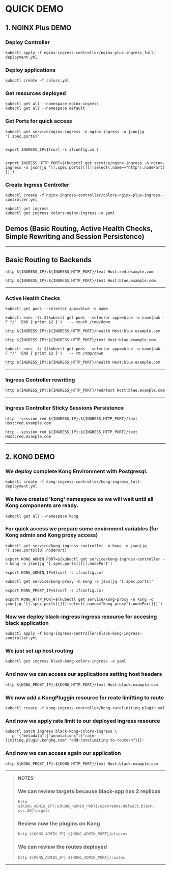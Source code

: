 # QUICK DEMO

## 1. NGINX Plus DEMO

### Deploy Controller
~~~
kubectl apply -f nginx-ingress-controller/nginx-plus-ingress_full-deployment.yml
~~~
### Deploy applications
~~~
kubectl create -f colors.yml
~~~
### Get resources deployed 
~~~
kubectl get all --namespace nginx-ingress
kubectl get all --namespace default
~~~

### Get Ports for quick access
~~~
kubectl get service/nginx-ingress -n nginx-ingress -o json|jq '[.spec.ports]'


export INGRESS_IP=$(curl -s ifconfig.co )


export INGRESS_HTTP_PORT=$(kubectl get service/nginx-ingress -n nginx-ingress -o json|jq '[[.spec.ports][][]|select(.name=="http").nodePort][]')

~~~

### Create Ingress Controller
~~~
kubectl create -f nginx-ingress-controller/colors-nginx-plus-ingress-controller.yml

kubectl get ingress 
kubectl get ingress colors-nginx-ingress -o yaml
~~~

## Demos (Basic Routing, Active Health Checks, Simple Rewriting and Session Persistence)

---
## Basic Routing to Backends
~~~
http ${INGRESS_IP}:${INGRESS_HTTP_PORT}/text Host:red.example.com

http ${INGRESS_IP}:${INGRESS_HTTP_PORT}/text Host:blue.example.com
~~~
---

### Active Health Checks
~~~
kubectl get pods --selector app==blue -o name

kubectl exec -ti $(kubectl get pods --selector app==blue -o name|awk -F "/" 'END { print $2 }')   -- touch /tmp/down

http ${INGRESS_IP}:${INGRESS_HTTP_PORT}/health Host:blue.example.com

http ${INGRESS_IP}:${INGRESS_HTTP_PORT}/text Host:blue.example.com

kubectl exec -ti $(kubectl get pods --selector app==blue -o name|awk -F "/" 'END { print $2 }')   -- rm /tmp/down

http ${INGRESS_IP}:${INGRESS_HTTP_PORT}/health Host:blue.example.com
~~~
---
### Ingress Controller rewriting 
~~~
http ${INGRESS_IP}:${INGRESS_HTTP_PORT}/red/text Host:blue.example.com
~~~
---
### Ingress Controller Sticky Sessions Persistence
~~~
http --session red ${INGRESS_IP}:${INGRESS_HTTP_PORT}/text Host:red.example.com

http --session red ${INGRESS_IP}:${INGRESS_HTTP_PORT}/text Host:red.example.com
~~~
----

## 2. KONG DEMO

### We deploy complete Kong Environment with Postgresql.
~~~
kubectl create -f kong-ingress-controller/kong-ingress_full-deployment.yml
~~~

### We have created 'kong' namespace so we will wait until all Kong components are ready.
~~~
kubectl get all --namespace kong
~~~

### For quick access we prepare some envirnment variables (for Kong admin and Kong proxy access)
~~~
kubectl get service/kong-ingress-controller -n kong -o json|jq '[.spec.ports][0].nodePort]'

export KONG_ADMIN_PORT=$(kubectl get service/kong-ingress-controller -n kong -o json|jq '[.spec.ports][][].nodePort')

export KONG_ADMIN_IP=$(curl -s ifconfig.co)

kubectl get service/kong-proxy -n kong -o json|jq '[.spec.ports]'

export KONG_PROXY_IP=$(curl -s ifconfig.co)

export KONG_HTTP_PORT=$(kubectl get service/kong-proxy -n kong -o json|jq '[[.spec.ports][][]|select(.name=="kong-proxy").nodePort][]')
~~~
### Now we deploy black-ingress ingress resource for accesing black application
~~~
kubectl apply -f kong-ingress-controller/black-kong-ingress-controller.yml
~~~

### We just set up host routing
~~~
kubectl get ingress black-kong-colors-ingress -o yaml
~~~

### And now we can access our applications setting host headers
~~~
http ${KONG_PROXY_IP}:${KONG_HTTP_PORT}/text Host:black.example.com
~~~

### We now add a KongPluggin resource for reate limitting to route
~~~
kubectl create -f kong-ingress-controller/kong-ratelimiting-plugin.yml 
~~~


### And now we apply rate limit to our deployed ingress resource
~~~
kubectl patch ingress black-kong-colors-ingress \
  -p '{"metadata":{"annotations":{"rate-limiting.plugin.konghq.com":"add-ratelimiting-to-route\n"}}}'
~~~

### And now we can access again our application
~~~
http ${KONG_PROXY_IP}:${KONG_HTTP_PORT}/text Host:black.example.com
~~~

---
> **NOTES:**
> ### We can review targets because black-app has 2 replicas
> ~~~
> http ${KONG_ADMIN_IP}:${KONG_ADMIN_PORT}/upstreams/default.black-svc.80/targets
> ~~~
> 
> ### Review now the plugins on Kong 
> ~~~
> http ${KONG_ADMIN_IP}:${KONG_ADMIN_PORT}/plugins
> ~~~
> 
> ### We can review the routes deployed
> ~~~
> http ${KONG_ADMIN_IP}:${KONG_ADMIN_PORT}/routes
> ~~~
---